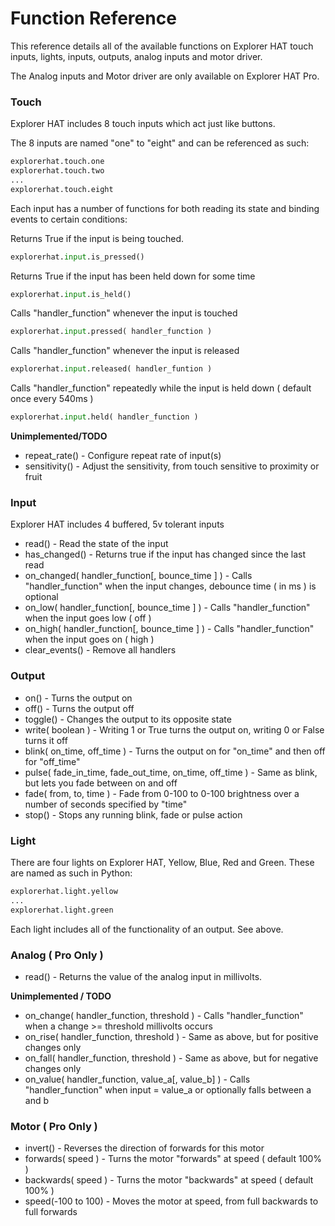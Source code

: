 # Function Reference

This reference details all of the available functions on Explorer HAT touch inputs, lights, inputs, outputs, analog inputs and motor driver.

The Analog inputs and Motor driver are only available on Explorer HAT Pro.

### Touch

Explorer HAT includes 8 touch inputs which act just like buttons.

The 8 inputs are named "one" to "eight" and can be referenced as such:

```python
explorerhat.touch.one
explorerhat.touch.two
...
explorerhat.touch.eight
```

Each input has a number of functions for both reading its state and binding events to certain conditions:

Returns True if the input is being touched.

```python
explorerhat.input.is_pressed()
```

Returns True if the input has been held down for some time

```python
explorerhat.input.is_held()
```

Calls "handler_function" whenever the input is touched

```python
explorerhat.input.pressed( handler_function )
```
Calls "handler_function" whenever the input is released

```python
explorerhat.input.released( handler_funtion )
```

Calls "handler_function" repeatedly while the input is held down ( default once every 540ms )

```python
explorerhat.input.held( handler_function )
```

**Unimplemented/TODO**

* repeat_rate() - Configure repeat rate of input(s)
* sensitivity() - Adjust the sensitivity, from touch sensitive to proximity or fruit

### Input

Explorer HAT includes 4 buffered, 5v tolerant inputs

* read() - Read the state of the input
* has_changed() - Returns true if the input has changed since the last read
* on_changed( handler_function[, bounce_time ] ) - Calls "handler_function" when the input changes, debounce time ( in ms ) is optional
* on_low( handler_function[, bounce_time ] ) - Calls "handler_function" when the input goes low ( off )
* on_high( handler_function[, bounce_time ] ) - Calls "handler_function" when the input goes on ( high )
* clear_events() - Remove all handlers

### Output

* on() - Turns the output on
* off() - Turns the output off
* toggle() - Changes the output to its opposite state
* write( boolean ) - Writing 1 or True turns the output on, writing 0 or False turns it off
* blink( on_time, off_time ) - Turns the output on for "on_time" and then off for "off_time"
* pulse( fade_in_time, fade_out_time, on_time, off_time ) - Same as blink, but lets you fade between on and off
* fade( from, to, time ) - Fade from 0-100 to 0-100 brightness over a number of seconds specified by "time"
* stop() - Stops any running blink, fade or pulse action

### Light

There are four lights on Explorer HAT, Yellow, Blue, Red and Green. These are named as such in Python:

```python
explorerhat.light.yellow
...
explorerhat.light.green
```

Each light includes all of the functionality of an output. See above.

### Analog ( Pro Only )

* read() - Returns the value of the analog input in millivolts.

**Unimplemented / TODO**

* on_change( handler_function, threshold ) - Calls "handler_function" when a change >= threshold millivolts occurs
* on_rise( handler_function, threshold ) - Same as above, but for positive changes only
* on_fall( handler_function, threshold ) - Same as above, but for negative changes only
* on_value( handler_function, value_a[, value_b] ) - Calls "handler_function" when input = value_a or optionally falls between a and b

### Motor ( Pro Only )

* invert() - Reverses the direction of forwards for this motor
* forwards( speed ) - Turns the motor "forwards" at speed ( default 100% )
* backwards( speed ) - Turns the motor "backwards" at speed ( default 100% )
* speed(-100 to 100) - Moves the motor at speed, from full backwards to full forwards
